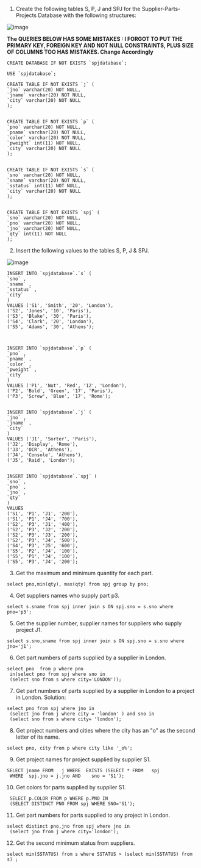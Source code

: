 1. Create the following tables S, P, J and SPJ for the Supplier-Parts-Projects Database
with the following structures:

![image](https://user-images.githubusercontent.com/78267371/182908559-06159d0f-5be8-4308-8295-7c7661df14b3.png)


**The QUERIES BELOW HAS SOME MISTAKES : I FORGOT TO PUT THE PRIMARY KEY, FOREIGN KEY AND NOT NULL CONSTRAINTS, PLUS SIZE OF COLUMNS TOO HAS MISTAKES. Change Accordingly**

```mysql
CREATE DATABASE IF NOT EXISTS `spjdatabase`;

USE `spjdatabase`;

CREATE TABLE IF NOT EXISTS `j` (
`jno` varchar(20) NOT NULL,
`jname` varchar(20) NOT NULL,
`city` varchar(20) NOT NULL
);


CREATE TABLE IF NOT EXISTS `p` (
`pno` varchar(20) NOT NULL,
`pname` varchar(20) NOT NULL,
`color` varchar(20) NOT NULL,
`pweight` int(11) NOT NULL,
`city` varchar(20) NOT NULL
);


CREATE TABLE IF NOT EXISTS `s` (
`sno` varchar(20) NOT NULL,
`sname` varchar(20) NOT NULL,
`sstatus` int(11) NOT NULL,
`city` varchar(20) NOT NULL
);


CREATE TABLE IF NOT EXISTS `spj` (
`sno` varchar(20) NOT NULL,
`pno` varchar(20) NOT NULL,
`jno` varchar(20) NOT NULL,
`qty` int(11) NOT NULL
);
```


2. Insert the following values to the tables S, P, J & SPJ.

![image](https://user-images.githubusercontent.com/78267371/182909507-9723b182-4efc-4144-924e-439c742f8fd7.png)

```mysql
INSERT INTO `spjdatabase`.`s` (
`sno` ,
`sname` ,
`sstatus` ,
`city`
)
VALUES ('S1', 'Smith', '20', 'London'),
('S2', 'Jones', '10', 'Paris'),
('S3', 'Blake', '30', 'Paris'),
('S4', 'Clark', '20', 'London'),
('S5', 'Adams', '30', 'Athens');



INSERT INTO `spjdatabase`.`p` (
`pno` ,
`pname` ,
`color` ,
`pweight` ,
`city`
)
VALUES ('P1', 'Nut', 'Red', '12', 'London'),
('P2', 'Bold', 'Green', '17', 'Paris'),
('P3', 'Screw', 'Blue', '17', 'Rome');


INSERT INTO `spjdatabase`.`j` (
`jno` ,
`jname` ,
`city`
)
VALUES ('J1', 'Sorter', 'Paris'),
('J2', 'Display', 'Rome'),
('J3', 'OCR', 'Athens'),
('J4', 'Console', 'Athens'),
('J5', 'Raid', 'London');


INSERT INTO `spjdatabase`.`spj` (
`sno` ,
`pno` ,
`jno` ,
`qty`
)
VALUES
('S1', 'P1', 'J1', '200'),
('S1', 'P1', 'J4', '700'),
('S2', 'P3', 'J1', '400'),
('S2', 'P3', 'J2', '200'),
('S2', 'P3', 'J3', '200'),
('S2', 'P3', 'J4', '500'),
('S4', 'P3', 'J5', '600'),
('S5', 'P2', 'J4', '100'),
('S5', 'P1', 'J4', '100'),
('S5', 'P3', 'J4', '200');
```
3. Get the maximum and minimum quantity for each part.

```mysql
select pno,min(qty), max(qty) from spj group by pno;
```
4. Get suppliers names who supply part p3.
```mysql
select s.sname from spj inner join s ON spj.sno = s.sno where pno='p3';
```

5. Get the supplier number, supplier names for suppliers who supply project J1.
```mysql
select s.sno,sname from spj inner join s ON spj.sno = s.sno where jno='j1';
```

6. Get part numbers of parts supplied by a supplier in London.
```mysql
select pno  from p where pno
 in(select pno from spj where sno in 
 (select sno from s where city='LONDON'));
```

7. Get part numbers of parts supplied by a supplier in London to a project in London.
Solution:
```mysql
select pno from spj where jno in
 (select jno from j where city = 'london' ) and sno in 
 (select sno from s where city= 'london'); 
```

8. Get project numbers and cities where the city has an "o" as the second letter of its name.
```mysql
select pno, city from p where city like '_o%';
```
9. Get project names for project supplied by supplier S1.
```mysql
SELECT jname FROM   j WHERE  EXISTS (SELECT * FROM   spj 
 WHERE  spj.jno = j.jno AND    sno = 'S1');
```
10. Get colors for parts supplied by supplier S1.
```mysql
 SELECT p.COLOR FROM p WHERE p.PNO IN 
 (SELECT DISTINCT PNO FROM spj WHERE SNO='S1');
```

11. Get part numbers for parts supplied to any project in London.
```mysql
select distinct pno,jno from spj where jno in 
 (select jno from j where city='london');
```

12. Get the second minimum status from suppliers.
```mysql
select min(SSTATUS) from s where SSTATUS > (select min(SSTATUS) from s) ;
```
